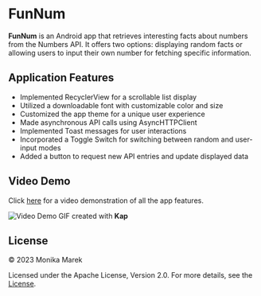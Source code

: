 # FunNum

**FunNum** is an Android app that retrieves interesting facts about numbers from the Numbers API. It offers two options: displaying random facts or allowing users to input their own number for fetching specific information.

## Application Features

- Implemented RecyclerView for a scrollable list display
- Utilized a downloadable font with customizable color and size
- Customized the app theme for a unique user experience
- Made asynchronous API calls using AsyncHTTPClient
- Implemented Toast messages for user interactions
- Incorporated a Toggle Switch for switching between random and user-input modes
- Added a button to request new API entries and update displayed data

## Video Demo

Click [here](https://i.imgur.com/ss5vZni.gif) for a video demonstration of all the app features.

![Video Demo](https://i.imgur.com/ss5vZni.gif)
GIF created with **Kap**

## License

© 2023 Monika Marek

Licensed under the Apache License, Version 2.0.
For more details, see the [License](http://www.apache.org/licenses/LICENSE-2.0).
